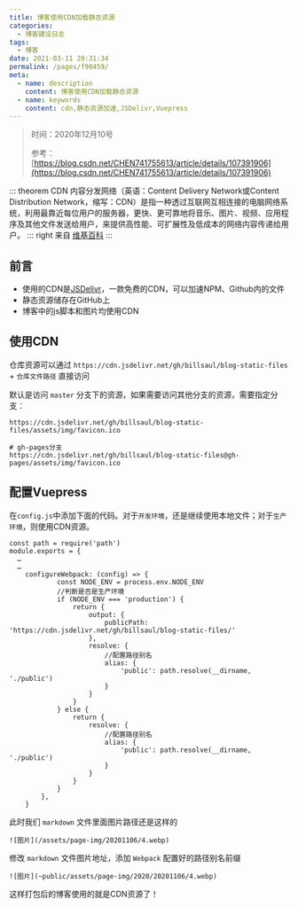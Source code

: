 ```yaml
---
title: 博客使用CDN加载静态资源
categories: 
  - 博客建设日志
tags: 
  - 博客
date: 2021-03-11 20:31:34
permalink: /pages/f90459/
meta:
  - name: description
    content: 博客使用CDN加载静态资源
  - name: keywords
    content: cdn,静态资源加速,JSDelivr,Vuepress
---
```


> 时间：2020年12月10号
>
> 参考：[https://blog.csdn.net/CHEN741755613/article/details/107391906](https://blog.csdn.net/CHEN741755613/article/details/107391906)

::: theorem CDN
内容分发网络（英语：Content Delivery Network或Content Distribution Network，缩写：CDN）是指一种透过互联网互相连接的电脑网络系统，利用最靠近每位用户的服务器，更快、更可靠地将音乐、图片、视频、应用程序及其他文件发送给用户，来提供高性能、可扩展性及低成本的网络内容传递给用户。
::: right
来自 [维基百科](https://zh.wikipedia.org/wiki/%E5%85%A7%E5%AE%B9%E5%82%B3%E9%81%9E%E7%B6%B2%E8%B7%AF)
:::

## 前言

- 使用的CDN是[JSDelivr](https://www.jsdelivr.com/)，一款免费的CDN，可以加速NPM、Github内的文件
- 静态资源储存在GitHub上
- 博客中的js脚本和图片均使用CDN

## 使用CDN

仓库资源可以通过 `https://cdn.jsdelivr.net/gh/billsaul/blog-static-files` + `仓库文件路径` 直接访问

默认是访问 `master` 分支下的资源，如果需要访问其他分支的资源，需要指定分支：

```
https://cdn.jsdelivr.net/gh/billsaul/blog-static-files/assets/img/favicon.ico

# gh-pages分支
https://cdn.jsdelivr.net/gh/billsaul/blog-static-files@gh-pages/assets/img/favicon.ico
```

## 配置Vuepress

在`config.js`中添加下面的代码。对于`开发环境`，还是继续使用本地文件；对于`生产环境`，则使用CDN资源。

```
const path = require('path')
module.exports = {
  …
  …
	configureWebpack: (config) => {
        	const NODE_ENV = process.env.NODE_ENV
        	//判断是否是生产环境
        	if (NODE_ENV === 'production') {
            	return {
                	output: {
                    	publicPath: 'https://cdn.jsdelivr.net/gh/billsaul/blog-static-files/'
                	},
                	resolve: {
                    	//配置路径别名
                    	alias: {
	                        'public': path.resolve(__dirname, './public')
	                    }
	                }
	            }
	        } else {
	            return {
	                resolve: {
	                    //配置路径别名
	                    alias: {
	                        'public': path.resolve(__dirname, './public')
	                    }
	                }
	            }
	        }
	    },
	}
```

此时我们 `markdown` 文件里面图片路径还是这样的

```
![图片](/assets/page-img/20201106/4.webp)
```

修改 `markdown` 文件图片地址，添加 `Webpack` 配置好的路径别名前缀

```
![图片](~public/assets/page-img/2020/20201106/4.webp)
```

这样打包后的博客使用的就是CDN资源了！